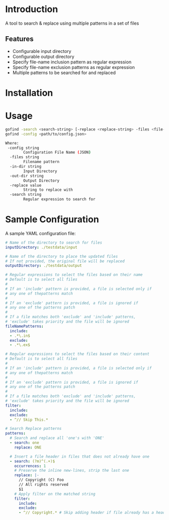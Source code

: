# Introduction
A tool to search & replace using multiple patterns in a set of files
## Features
- Configurable input directory
- Configurable output directory
- Specify file-name inclusion pattern as regular expression
- Specify file-name exclusion patterns as regular expression
- Multiple patterns to be searched for and replaced

# Installation

# Usage

```sh
gofind -search <search-string> [-replace <replace-string> -files <file-name-pattern>] -in-dir <path> -out-dir <path>
gofind -config <path/to/config.json>

Where:
 -config string
        Configuration File Name (JSON)
  -files string
        Filename pattern
  -in-dir string
        Input Directory
  -out-dir string
        Output Directory
  -replace value
        String to replace with
  -search string
        Regular expression to search for
```
# Sample Configuration
A sample YAML configuration file:

```yaml
# Name of the directory to search for files
inputDirectory: ./testdata/input

# Name of the directory to place the updated files
# If not provided, the original file will be replaced
outputDirectory: ./testdata/output

# Regular expressions to select the files based on their name
# Default is to select all files
#
# If an 'include' pattern is provided, a file is selected only if
# any one of thepatterns match
#
# If an 'exclude' pattern is provided, a file is ignored if
# any one of the patterns patch
#
# If a file matches both 'exclude' and 'include' patterns,
# 'exclude' takes priority and the file will be ignored
fileNamePatterns:
  include:
  - .*\.in$
  exclude:
  - .*\.ex$

# Regular expressions to select the files based on their content
# Default is to select all files
#
# If an 'include' pattern is provided, a file is selected only if
# any one of thepatterns match
#
# If an 'exclude' pattern is provided, a file is ignored if
# any one of the patterns patch
#
# If a file matches both 'exclude' and 'include' patterns,
# 'exclude' takes priority and the file will be ignored
filter:
  include:
  exclude:
  - ^// Skip This.*

# Search Replace patterns
patterns:
  # Search and replace all 'one's with 'ONE'
  - search: one
    replace: ONE

  # Insert a file header in files that does not already have one
  - search: (?m)^(.+)$
    occurrences: 1
    # Preserve the inline new-lines, strip the last one
    replace: |-
      // Copyright (C) Foo
      // All rights reserved
      $1
    # Apply filter on the matched string
    filter:
      include:
      exclude:
      - ^// Copyright.* # Skip adding header if file already has a header
```